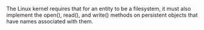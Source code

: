 The Linux kernel requires that for an entity to be a filesystem, it must also implement the open(), read(), and write() methods on persistent objects that have names associated with them. 
